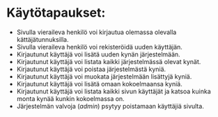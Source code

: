 # Käytötapaukset:
* Sivulla vieraileva henkilö voi kirjautua olemassa olevalla kättäjätunnuksilla.  
* Sivulla vieraileva henkilö voi rekisteröidä uuden käyttäjän.  
* Kirjautunut käyttäjä voi lisätä uuden kynän järjestelmään.  
* Kirjautunut käyttäjä voi listata kaikki järjestelmässä olevat kynät.  
* Kirjautunut käyttäjä voi poistaa järjestelmästä kyniä.  
* Kirjautunut käyttäjä voi muokata järjestelmään lisättyjä kyniä.  
* Kirjautunut käyttäjä voi lisätä omaan kokoelmaansa kyniä.  
* Kirjautunut käyttäjä voi listata kaikki sivun käyttäjät ja katsoa kuinka monta kynää kunkin kokoelmassa on.  
* Järjestelmän valvoja (_admin_) psytyy poistamaan käyttäjiä sivulta.  
